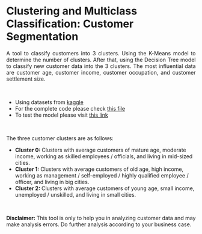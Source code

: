 # Clustering and Multiclass Classification: Customer Segmentation

<p style='text-align: justify;'>
A tool to classify customers into 3 clusters. Using the K-Means model to determine the number of clusters. After that, using the Decision Tree model to classify new customer data into the 3 clusters. The most influential data are customer age, customer income, customer occupation, and customer settlement size.
</p>

<br>

- Using datasets from [kaggle](https://www.kaggle.com/datasets/dev0914sharma/customer-clustering?select=segmentation+data.csv)
- For the complete code please check [this file](https://github.com/MaruliHTGL/Clustering-and-Multiclass-Classification-Customer-Segmentation/blob/bb1a96af1d1d961cf6005e587fc5ed224ebbaca0/Clustering%20and%20Multiclass%20Classification.ipynb)
- To test the model please visit [this link](https://findcustomercluster.streamlit.app/)

<br>

<p style='text-align: justify;'>
The three customer clusters are as follows:
  <ul>
    <li> <strong> Cluster 0: </strong> Clusters with average customers of mature age, moderate income, working as skilled employees / officials, and living in mid-sized cities. </li>
    <li> <strong> Cluster 1: </strong> Clusters with average customers of old age, high income, working as management / self-employed / highly qualified employee / officer, and living in big cities. </li>
    <li> <strong> Cluster 2: </strong> Clusters with average customers of young age, small income, unemployed / unskilled, and living in small cities. </li>
  </ul>
</p>

<br>

<p style='text-align: justify;'>
<strong> Disclaimer: </strong> This tool is only to help you in analyzing customer data and may make analysis errors. Do further analysis according to your business case.
</p>
